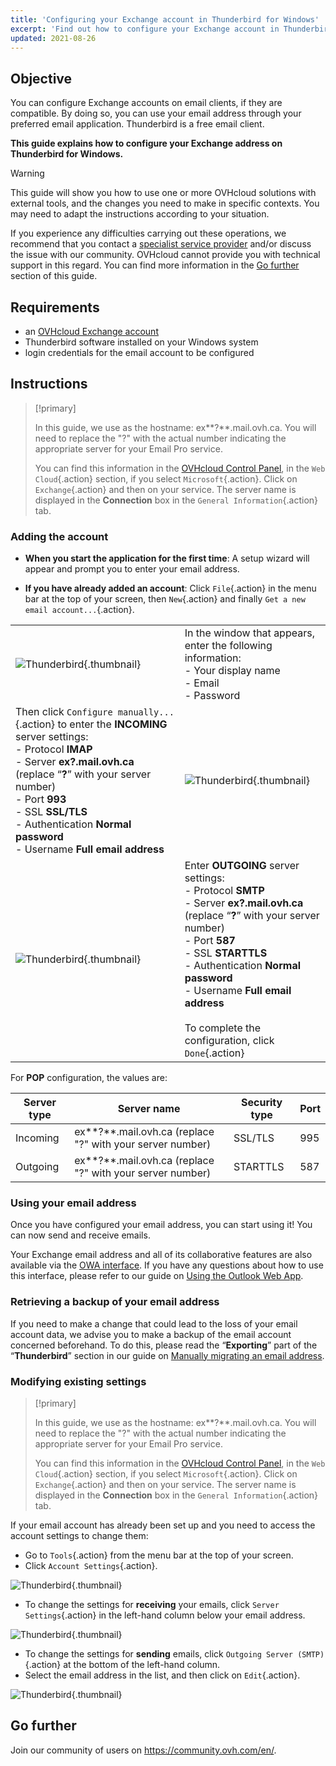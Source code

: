 ```yaml
---
title: 'Configuring your Exchange account in Thunderbird for Windows'
excerpt: 'Find out how to configure your Exchange account in Thunderbird'
updated: 2021-08-26
---
```


## Objective

You can configure Exchange accounts on email clients, if they are compatible. By doing so, you can use your email address through your preferred email application. Thunderbird is a free email client.

**This guide explains how to configure your Exchange address on Thunderbird for Windows.**

> [!warning]
> This guide will show you how to use one or more OVHcloud solutions with external tools, and the changes you need to make in specific contexts. You may need to adapt the instructions according to your situation.
>
> If you experience any difficulties carrying out these operations, we recommend that you contact a [specialist service provider](https://partner.ovhcloud.com/en-ca/directory/) and/or discuss the issue with our community. OVHcloud cannot provide you with technical support in this regard. You can find more information in the [Go further](microsoft_exchange_how_to_configure_thunderbird_#gofurther.) section of this guide.
>

## Requirements

- an [OVHcloud Exchange account](https://www.ovhcloud.com/en-ca/emails/hosted-exchange/)
- Thunderbird software installed on your Windows system
- login credentials for the email account to be configured
 
## Instructions

> [!primary]
>
> In this guide, we use as the hostname: ex**?**.mail.ovh.ca. You will need to replace the "?" with the actual number indicating the appropriate server for your Email Pro service.
> 
> You can find this information in the [OVHcloud Control Panel](https://ca.ovh.com/auth/?action=gotomanager&from=https://www.ovh.com/ca/en/&ovhSubsidiary=ca), in the `Web Cloud`{.action} section, if you select `Microsoft`{.action}. Click on `Exchange`{.action} and then on your service. The server name is displayed in the **Connection** box in the `General Information`{.action} tab.
>

### Adding the account

- **When you start the application for the first time**: A setup wizard will appear and prompt you to enter your email address.

- **If you have already added an account**: Click `File`{.action} in the menu bar at the top of your screen, then `New`{.action} and finally `Get a new email account...`{.action}.

| | |
|---|---|
|![Thunderbird](thunderbird-win-exchange01.png){.thumbnail}|In the window that appears, enter the following information: <br>\- Your display name<br>\- Email <br>\- Password|
|Then click `Configure manually...`{.action} to enter the **INCOMING** server settings: <br>- Protocol **IMAP** <br>- Server **ex?.mail.ovh.ca** (replace “**?**” with your server number)<br>- Port **993** <br>- SSL **SSL/TLS** <br>- Authentication **Normal password** <br>- Username **Full email address**|![Thunderbird](thunderbird-win-exchange02.png){.thumbnail}|
|![Thunderbird](thunderbird-win-exchange03.png){.thumbnail}|Enter **OUTGOING** server settings: <br>- Protocol **SMTP** <br>- Server **ex?.mail.ovh.ca** (replace “**?**” with your server number)<br>- Port **587** <br>- SSL **STARTTLS** <br>- Authentication **Normal password** <br>- Username **Full email address**<br><br>To complete the configuration, click `Done`{.action}|

For **POP** configuration, the values are:

|Server type|Server name|Security type|Port|
|---|---|---|---|
|Incoming|ex**?**.mail.ovh.ca (replace "?" with your server number)|SSL/TLS|995|
|Outgoing|ex**?**.mail.ovh.ca (replace "?" with your server number)|STARTTLS|587|

### Using your email address

Once you have configured your email address, you can start using it! You can now send and receive emails.

Your Exchange email address and all of its collaborative features are also available via the [OWA interface](https://www.ovh.com/ca/en/mail/). If you have any questions about how to use this interface, please refer to our guide on [Using the Outlook Web App](email_owa1.).

### Retrieving a backup of your email address

If you need to make a change that could lead to the loss of your email account data, we advise you to make a backup of the email account concerned beforehand. To do this, please read the “**Exporting**” part of the “**Thunderbird**” section in our guide on [Manually migrating an email address](manual_email_migration#exporting.).

### Modifying existing settings

> [!primary]
>
> In this guide, we use as the hostname: ex**?**.mail.ovh.ca. You will need to replace the "?" with the actual number indicating the appropriate server for your Email Pro service.
> 
> You can find this information in the [OVHcloud Control Panel](https://ca.ovh.com/auth/?action=gotomanager&from=https://www.ovh.com/ca/en/&ovhSubsidiary=ca), in the `Web Cloud`{.action} section, if you select `Microsoft`{.action}. Click on `Exchange`{.action} and then on your service. The server name is displayed in the **Connection** box in the `General Information`{.action} tab.
>

If your email account has already been set up and you need to access the account settings to change them:

- Go to `Tools`{.action} from the menu bar at the top of your screen.
- Click `Account Settings`{.action}.

![Thunderbird](thunderbird-win-exchange04.png){.thumbnail}

- To change the settings for **receiving** your emails, click `Server Settings`{.action} in the left-hand column below your email address.

![Thunderbird](thunderbird-win-exchange05.png){.thumbnail}

- To change the settings for **sending** emails, click `Outgoing Server (SMTP)`{.action} at the bottom of the left-hand column.
- Select the email address in the list, and then click on `Edit`{.action}.

![Thunderbird](thunderbird-win-exchange06.png){.thumbnail}

## Go further <a name="gofurther"></a>

Join our community of users on <https://community.ovh.com/en/>.
